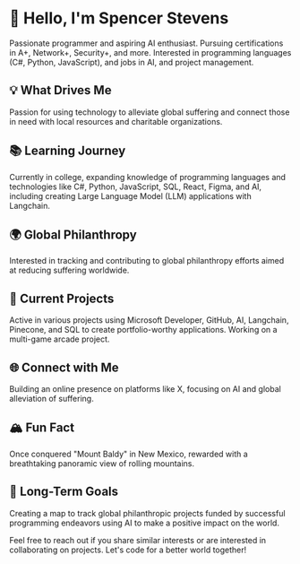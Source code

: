 # 👋 Hello, I'm Spencer Stevens

Passionate programmer and aspiring AI enthusiast. Pursuing certifications in A+, Network+, Security+, and more. Interested in programming languages (C#, Python, JavaScript), and jobs in AI, and project management.

## 💡 What Drives Me

Passion for using technology to alleviate global suffering and connect those in need with local resources and charitable organizations.

## 📚 Learning Journey

Currently in college, expanding knowledge of programming languages and technologies like C#, Python, JavaScript, SQL, React, Figma, and AI, including creating Large Language Model (LLM) applications with Langchain.

## 🌍 Global Philanthropy

Interested in tracking and contributing to global philanthropy efforts aimed at reducing suffering worldwide.

## 🚀 Current Projects

Active in various projects using Microsoft Developer, GitHub, AI, Langchain, Pinecone, and SQL to create portfolio-worthy applications. Working on a multi-game arcade project.

## 🌐 Connect with Me

Building an online presence on platforms like X, focusing on AI and global alleviation of suffering.

## 🏔️ Fun Fact

Once conquered "Mount Baldy" in New Mexico, rewarded with a breathtaking panoramic view of rolling mountains.

## 🎯 Long-Term Goals

Creating a map to track global philanthropic projects funded by successful programming endeavors using AI to make a positive impact on the world.

Feel free to reach out if you share similar interests or are interested in collaborating on projects. Let's code for a better world together!
